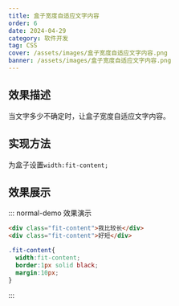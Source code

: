 ```yaml
---
title: 盒子宽度自适应文字内容
order: 6
date: 2024-04-29
category: 软件开发
tag: CSS
cover: /assets/images/盒子宽度自适应文字内容.png
banner: /assets/images/盒子宽度自适应文字内容.png
---
```


## 效果描述

当文字多少不确定时，让盒子宽度自适应文字内容。

## 实现方法

为盒子设置`width:fit-content;`

## 效果展示

::: normal-demo 效果演示

```html
<div class="fit-content">我比较长</div>
<div class="fit-content">好短</div>
```

```css
.fit-content{
  width:fit-content;
  border:1px solid black;
  margin:10px;
}
```

:::